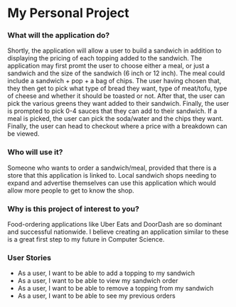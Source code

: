 # My Personal Project


### What will the application do?

Shortly, the application will allow a user to build a sandwich in addition to displaying the pricing of each topping added to the sandwich. The application may first promt the user to choose either a meal, or just a sandwich and the size of the sandwich (6 inch or 12 inch). The meal could include a sandwich + pop + a bag of chips. The user having chosen that, they then get to pick what type of bread they want, type of meat/tofu, type of cheese and whether it should be toasted or not. After that, the user can pick the various greens they want added to their sandwich. Finally, the user is prompted to pick 0-4 sauces that they can add to their sandwich. If a meal is picked, the user can pick the soda/water and the chips they want. Finally, the user can head to checkout where a price with a breakdown can be viewed. 

### Who will use it?

Someone who wants to order a sandwich/meal, provided that there is a store that this application is linked to. Local sandwich shops needing to expand and advertise themselves can use this application which would allow more people to get to know the shop.  

### Why is this project of interest to you?

Food-ordering applications like Uber Eats and DoorDash are so dominant and successful nationwide. I believe creating an application similar to these is a great first step to my future in Computer Science. 

### User Stories 
- As a user, I want to be able to add a topping to my sandwich
- As a user, I want to be able to view my sandwich order
- As a user, I want to be able to remove a topping from my sandwich
- As a user, I want to be able to see my previous orders